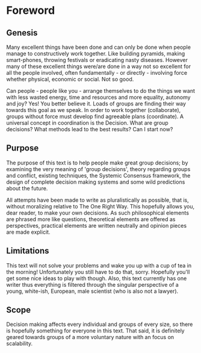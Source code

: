 # Foreword 

## Genesis
	
Many excellent things have been done and can only be done when people manage to constructively work together. Like building pyramids, making smart-phones, throwing festivals or eradicating nasty diseases. However many of these excellent things were/are done in a way not so excellent for all the people involved, often fundamentally - or directly - involving force whether physical, economic or social. Not so good. 

Can people - people like you - arrange themselves to do the things we want with less wasted energy, time and resources and more equality, autonomy and joy? Yes! You better believe it. Loads of groups are finding their way towards this goal as we speak. In order to work together (collaborate), groups without force must develop find agreeable plans (coordinate). A universal concept in coordination is the Decision. What are group decisions? What methods lead to the best results? Can I start now?

## Purpose
	
The purpose of this text is to help people make great group decisions; by examining the very meaning of 'group decisions', theory regarding groups and conflict, existing techniques, the Systemic Consensus framework, the design of complete decision making systems and some wild predictions about the future.

All attempts have been made to write as pluralistically as possible, that is, without moralizing relative to The One Right Way. This hopefully allows you, dear reader, to make your own decisions. As such philosophical elements are phrased more like questions, theoretical elements are offered as perspectives, practical elements are written neutrally and opinion pieces are made explicit.
	
## Limitations
	
This text will not solve your problems and wake you up with a cup of tea in the morning! Unfortunately you still have to do that, sorry. Hopefully you'll get some nice ideas to play with though. Also, this text currently has one writer thus everything is filtered through the singular perspective of a young, white-ish, European, male scientist (who is also not a lawyer).
	
## Scope

Decision making affects every individual and groups of every size, so there is hopefully something for everyone in this text. That said, it is definitely geared towards groups of a more voluntary nature with an focus on scalability.

<!-- 	
# What is a foreword?

"A preface or foreword deals with the **genesis, purpose, limitations, and scope of the book and may include acknowledgments of indebtedness;** an introduction deals with the subject of the book, supplementing and introducing the text and indicating a point of view to be adopted by the reader. The introduction usually forms a part of the text [and the text numbering system]; the preface does not."

# Cut lines

On a fundamental level group issues are seldom to do with What, When and Where, but far more often with How and Why.

This text focusses primarily on How. More specifically, how groups make decisions. Decision making is only one aspect of how people can work together, but it is universal and crucial.

How could it be that these groups where people chose to be together and had huge amounts of common ground could find it so hard to cooperate?

However, most of these groups were not building pyramids, making smart-phones or erdicating nasty diseases (festivals, yes.)

The groups of a more voluntary nature tended to create environments with more equality, autonomy and joy but were often inefficient or sometimes completely ineffective at finding a common path to achieving their stated goals. The groups of a less voluntary nature tended to achieve more of their stated goals with the use of force and at personal cost to the individuals within them. 
-->
